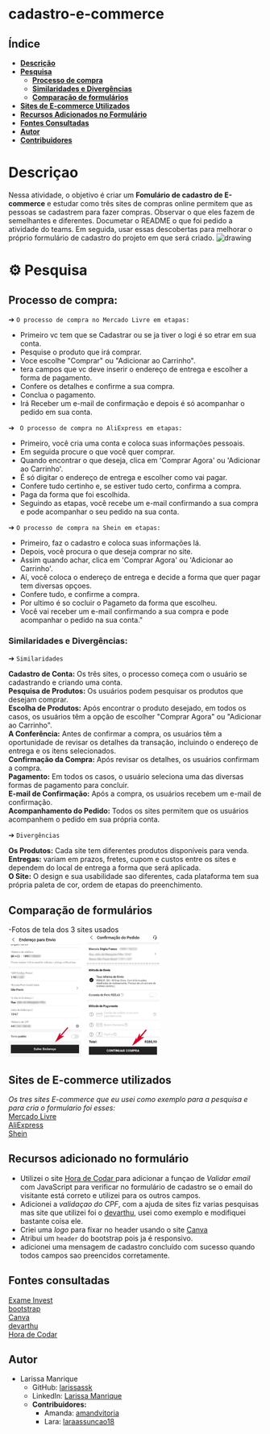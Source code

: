 # cadastro-e-commerce

## Índice

- [**Descrição**](#descri%C3%A7ao)
- [**Pesquisa**](#%EF%B8%8F-pesquisa)
    - [**Processo de compra**](#processo-de-compra)
    - [**Similaridades e Divergências**](#similaridades-e-divergências)
    - [**Comparação de formulários**](#comparação-de-formulários)
- [**Sites de E-commerce Utilizados**](#sites-de-e-commerce-utilizados)
- [**Recursos Adicionados no Formulário**](#recursos-adicionado-no-formul%C3%A1rio)
- [**Fontes Consultadas**](#fontes-consultadas)
- [**Autor**](#autor)
- [**Contribuidores**](#autor)



# Descriçao

Nessa atividade, o objetivo é criar um **Fomulário de cadastro de E-commerce** e estudar como três sites de compras online permitem que as pessoas se cadastrem para fazer compras. Observar o que eles fazem de semelhantes e diferentes. Documetar o README o que foi pedido a atividade do teams. Em seguida, usar essas descobertas para melhorar o próprio formulário de cadastro do projeto em que será criado.
<img src="" alt="drawing" width="300"> 

# ⚙️ Pesquisa
## Processo de compra: 
 ➔ `O processo de compra no Mercado Livre em etapas: `
- Primeiro vc tem que se Cadastrar ou se ja tiver o logi é so etrar em sua conta.  
 - Pesquise o produto que irá comprar.  
 - Voce escolhe "Comprar" ou "Adicionar ao Carrinho".  
 - tera campos que vc deve inserir o endereço de entrega e escolher a forma de pagamento.  
 - Confere os detalhes e confirme a sua compra.  
 - Conclua o pagamento.  
 - Irá Receber um e-mail de confirmação e depois é só acompanhar o pedido em sua conta.  

➔ ` O processo de compra no AliExpress em etapas:`

- Primeiro, você cria uma conta e coloca suas informações pessoais.
-  Em seguida procure o que você quer comprar.
- Quando encontrar o que deseja, clica em 'Comprar Agora' ou 'Adicionar ao Carrinho'.
- É só digitar o endereço de entrega e escolher como vai pagar.
- Confere tudo certinho e, se estiver tudo certo, confirma a compra.
- Paga da forma que foi escolhida.
- Seguindo as etapas, você recebe um e-mail confirmando a sua compra e pode acompanhar o seu pedido na sua conta.

➔ `O processo de compra na Shein em etapas:`

- Primeiro, faz o cadastro e coloca suas informações lá.
- Depois, você procura o que deseja comprar no site.
- Assim quando achar, clica em 'Comprar Agora' ou 'Adicionar ao Carrinho'.
- Aí, você coloca o endereço de entrega e decide a forma que quer pagar tem diversas opçoes.
- Confere tudo, e confirme a compra.
- Por ultimo é so cocluir o Pagameto da forma que escolheu.
- Você vai receber um e-mail confirmando a sua compra e pode acompanhar o pedido na sua conta."

### Similaridades e Divergências:

   ➔ `Similaridades`

  **Cadastro de Conta:** Os três sites, o processo começa com o usuário se cadastrando e criando uma conta.  
  **Pesquisa de Produtos:** Os usuários podem pesquisar os produtos que desejam comprar.  
  **Escolha de Produtos:** Após encontrar o produto desejado, em todos os casos, os usuários têm a opção de escolher "Comprar Agora" ou "Adicionar ao Carrinho".  
  **A Conferência:** Antes de confirmar a compra, os usuários têm a oportunidade de revisar os detalhes da transação, incluindo o endereço de entrega e os itens selecionados.  
  **Confirmação da Compra:** Após revisar os detalhes, os usuários confirmam a compra.  
  **Pagamento:** Em todos os casos, o usuário seleciona uma das diversas formas de pagamento para concluir.  
  **E-mail de Confirmação:** Após a compra, os usuários recebem um e-mail de confirmação.  
  **Acompanhamento do Pedido:** Todos os sites permitem que os usuários acompanhem o pedido em sua própria conta.  

  ➔ `Divergências`

 **Os Produtos:** Cada site tem diferentes produtos disponíveis para venda.  
 **Entregas:** variam em prazos, fretes, cupom e custos entre os sites e dependem do local de entrega a forma que será aplicada.  
 **O Site:** O design e sua usabilidade sao diferentes, cada plataforma tem sua própria paleta de cor, ordem de etapas do preenchimento.  


## Comparação de formulários 
 -Fotos de tela dos 3 sites usados
<img src="4.3-shein.webp" alt="drawing" width="300"> 



 ## Sites de E-commerce utilizados
 *Os tres sites E-commerce que eu usei como exemplo para a pesquisa e para cria o formulario foi esses:*  
[Mercado Livre](https://www.mercadolivre.com.br/)  
[AliExpress ](https://pt.aliexpress.com/)  
[Shein](https://br.shein.com/)  

   
## Recursos adicionado no formulário
* Utilizei o site [Hora de Codar ](https://horadecodar.com.br/como-validar-email-com-javascript/)para adicionar a funçao de  *Validar email* com JavaScript para verificar no formulário de cadastro se o email do visitante está correto  e utilizei para os outros campos.
* Adicionei a *validaçao do CPF*, com a ajuda de sites fiz varias pesquisas mas site que utilizei foi o [devarthu](https://devarthur.com/blog/funcao-javascript-para-validar-cpf), usei como exemplo e modifiquei bastante coisa ele.  
* Criei uma *logo* para fixar no header usando o site [Canva](https://www.canva.com/) 
* Atribui um `header` do bootstrap pois ja é responsivo.  
* adicionei uma mensagem de cadastro concluído com sucesso quando todos campos sao preencidos corretamente.

## Fontes consultadas
[Exame Invest](https://exame.com/invest/guia/o-que-e-e-commerce-red04/)  
[bootstrap](https://getbootstrap.com/)  
[Canva](https://www.canva.com/)  
[devarthu](https://devarthur.com/blog/funcao-javascript-para-validar-cpf)  
[Hora de Codar ](https://horadecodar.com.br/como-validar-email-com-javascript/)  

## Autor
- Larissa Manrique
    - GitHub: [larissassk](https://github.com/larissassk)
    - LinkedIn: [Larissa Manrique](https://www.linkedin.com/in/larissa-manrique/)
    - **Contribuidores:**
        - Amanda: [amandvitoria](https://github.com/amandvitoria)
        - Lara: [laraassuncao18](https://github.com/laraassuncao18)

